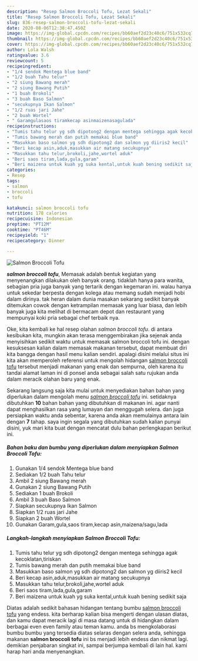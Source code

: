 ```yaml
---
description: "Resep Salmon Broccoli Tofu, Lezat Sekali"
title: "Resep Salmon Broccoli Tofu, Lezat Sekali"
slug: 836-resep-salmon-broccoli-tofu-lezat-sekali
date: 2020-08-06T12:38:47.450Z
image: https://img-global.cpcdn.com/recipes/bb60aef2d23c40c6/751x532cq70/salmon-broccoli-tofu-foto-resep-utama.jpg
thumbnail: https://img-global.cpcdn.com/recipes/bb60aef2d23c40c6/751x532cq70/salmon-broccoli-tofu-foto-resep-utama.jpg
cover: https://img-global.cpcdn.com/recipes/bb60aef2d23c40c6/751x532cq70/salmon-broccoli-tofu-foto-resep-utama.jpg
author: Lola Walsh
ratingvalue: 3.6
reviewcount: 5
recipeingredient:
- "1/4 sendok Mentega blue band"
- "1/2 buah Tahu telur"
- "2 siung Bawang merah"
- "2 siung Bawang Putih"
- "1 buah Brokoli"
- "3 buah Baso Salmon"
- "secukupnya Ikan Salmon"
- "1/2 ruas jari Jahe"
- "2 buah Wortel"
- " Garamgulasaos tiramkecap asinmaizenasagulada"
recipeinstructions:
- "Tumis tahu telur yg sdh dipotong2 dengan mentega sehingga agak kecoklatan,tiriskan"
- "Tumis bawang merah dan putih memakai blue band"
- "Masukkan baso salmon yg sdh dipotong2 dan salmon yg diiris2 kecil"
- "Beri kecap asin,aduk,masukkan air matang secukupnya"
- "Masukkan tahu telur,brokoli,jahe,wortel aduk"
- "Beri saos tiram,lada,gula,garam"
- "Beri maizena untuk kuah yg suka kental,untuk kuah bening sedikit saja"
categories:
- Resep
tags:
- salmon
- broccoli
- tofu

katakunci: salmon broccoli tofu 
nutrition: 178 calories
recipecuisine: Indonesian
preptime: "PT12M"
cooktime: "PT46M"
recipeyield: "1"
recipecategory: Dinner

---
```



![Salmon Broccoli Tofu](https://img-global.cpcdn.com/recipes/bb60aef2d23c40c6/751x532cq70/salmon-broccoli-tofu-foto-resep-utama.jpg)

<b><i>salmon broccoli tofu</i></b>, Memasak adalah bentuk kegiatan yang menyenangkan dilakukan oleh banyak orang. tidaklah hanya para wanita, sebagian pria juga banyak yang tertarik dengan kegemaran ini. walau hanya untuk sekedar berpesta dengan kolega atau memang sudah menjadi hobi dalam dirinya. tak heran dalam dunia masakan sekarang sedikit banyak ditemukan cowok dengan ketrampilan memasak yang luar biasa, dan lebih banyak juga kita melihat di bermacam depot dan restaurant yang mempunyai koki pria sebagai chef terbaik nya.



Oke, kita kembali ke hal resep olahan <i>salmon broccoli tofu</i>. di antara kesibukan kita, mungkin akan terasa menggembirakan jika sejenak anda menyisihkan sedikit waktu untuk memasak salmon broccoli tofu ini. dengan kesuksesan kalian dalam memasak makanan tersebut, dapat membuat diri kita bangga dengan hasil menu kalian sendiri. apalagi disini melalui situs ini kita akan memperoleh referensi untuk mengolah hidangan <u>salmon broccoli tofu</u> tersebut menjadi makanan yang enak dan sempurna, oleh karena itu tandai alamat laman ini di ponsel anda sebagai salah satu rujukan anda dalam meracik olahan baru yang enak.


Sekarang langsung saja kita mulai untuk menyediakan bahan bahan yang diperlukan dalam mengolah menu <u><i>salmon broccoli tofu</i></u> ini. setidaknya dibutuhkan <b>10</b> bahan bahan yang dibutuhkan di makanan ini. agar nanti dapat menghasilkan rasa yang lumayan dan menggugah selera. dan juga persiapkan waktu anda sebentar, karena anda akan memulainya antara lain dengan <b>7</b> tahap. saya ingin segala yang dibutuhkan sudah kalian punyai disini, yuk mari kita buat dengan mencatat dulu bahan perlengkapan berikut ini.

<!--inarticleads1-->

##### Bahan baku dan bumbu yang diperlukan dalam menyiapkan Salmon Broccoli Tofu:

1. Gunakan 1/4 sendok Mentega blue band
1. Sediakan 1/2 buah Tahu telur
1. Ambil 2 siung Bawang merah
1. Gunakan 2 siung Bawang Putih
1. Sediakan 1 buah Brokoli
1. Ambil 3 buah Baso Salmon
1. Siapkan secukupnya Ikan Salmon
1. Siapkan 1/2 ruas jari Jahe
1. Siapkan 2 buah Wortel
1. Gunakan  Garam,gula,saos tiram,kecap asin,maizena/sagu,lada




<!--inarticleads2-->

##### Langkah-langkah menyiapkan Salmon Broccoli Tofu:

1. Tumis tahu telur yg sdh dipotong2 dengan mentega sehingga agak kecoklatan,tiriskan
1. Tumis bawang merah dan putih memakai blue band
1. Masukkan baso salmon yg sdh dipotong2 dan salmon yg diiris2 kecil
1. Beri kecap asin,aduk,masukkan air matang secukupnya
1. Masukkan tahu telur,brokoli,jahe,wortel aduk
1. Beri saos tiram,lada,gula,garam
1. Beri maizena untuk kuah yg suka kental,untuk kuah bening sedikit saja




Diatas adalah sedikit bahasan hidangan tentang bumbu <u>salmon broccoli tofu</u> yang endess. kita berharap kalian bisa mengerti dengan ulasan diatas, dan kamu dapat meracik lagi di masa datang untuk di hidangkan dalam berbagai even even family atau teman kamu. anda bs mengkolaborasi bumbu bumbu yang tersedia diatas selaras dengan selera anda, sehingga makanan <b>salmon broccoli tofu</b> ini bs menjadi lebih endess dan nikmat lagi. demikian penjabaran singkat ini, sampai berjumpa kembali di lain hal. kami harap hari anda menyenangkan.
